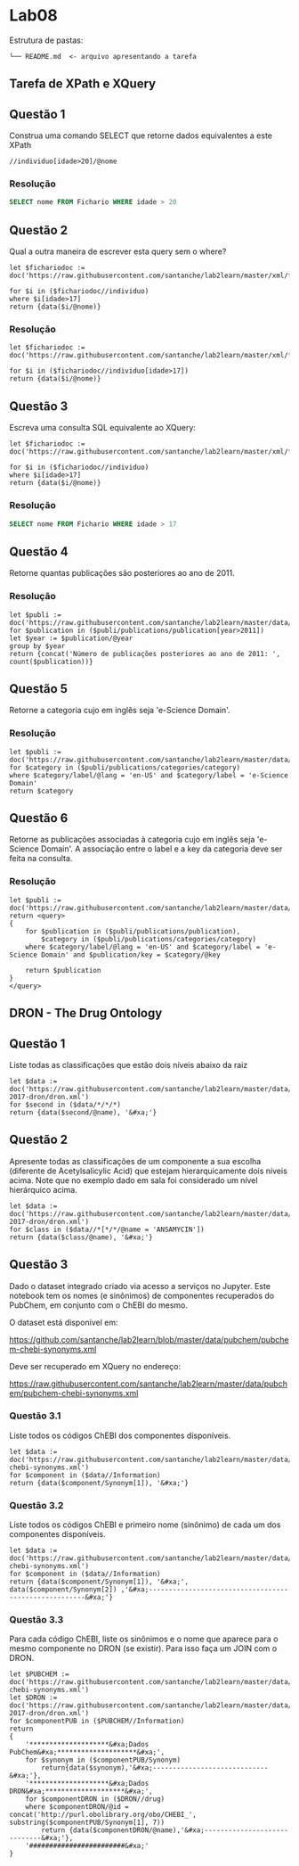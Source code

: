 # Lab08

Estrutura de pastas:

```
└── README.md  <- arquivo apresentando a tarefa
```

## Tarefa de XPath e XQuery

## Questão 1

Construa uma comando SELECT que retorne dados equivalentes a este XPath

~~~xpath
//individuo[idade>20]/@nome
~~~

### Resolução

~~~sql
SELECT nome FROM Fichario WHERE idade > 20
~~~

## Questão 2

Qual a outra maneira de escrever esta query sem o where?

~~~xquery
let $fichariodoc := doc('https://raw.githubusercontent.com/santanche/lab2learn/master/xml/fichario.xml')
 
for $i in ($fichariodoc//individuo)
where $i[idade>17]
return {data($i/@nome)}
~~~

### Resolução

~~~xquery
let $fichariodoc := doc('https://raw.githubusercontent.com/santanche/lab2learn/master/xml/fichario.xml')
 
for $i in ($fichariodoc//individuo[idade>17])
return {data($i/@nome)}
~~~

## Questão 3

Escreva uma consulta SQL equivalente ao XQuery:

~~~xquery
let $fichariodoc := doc('https://raw.githubusercontent.com/santanche/lab2learn/master/xml/fichario.xml')

for $i in ($fichariodoc//individuo)
where $i[idade>17]
return {data($i/@nome)}
~~~

### Resolução

~~~sql
SELECT nome FROM Fichario WHERE idade > 17
~~~

## Questão 4

Retorne quantas publicações são posteriores ao ano de 2011.

### Resolução

~~~xquery
let $publi := doc('https://raw.githubusercontent.com/santanche/lab2learn/master/data/publications/publications.xml')
for $publication in ($publi/publications/publication[year>2011])
let $year := $publication/@year
group by $year
return {concat('Número de publicações posteriores ao ano de 2011: ', count($publication))}
~~~

## Questão 5

Retorne a categoria cujo <label> em inglês seja 'e-Science Domain'.

### Resolução

~~~xquery
let $publi := doc('https://raw.githubusercontent.com/santanche/lab2learn/master/data/publications/publications.xml')
for $category in ($publi/publications/categories/category)
where $category/label/@lang = 'en-US' and $category/label = 'e-Science Domain'
return $category
~~~

## Questão 6

Retorne as publicações associadas à categoria cujo <label> em inglês seja 'e-Science Domain'. A associação entre o label e a key da categoria deve ser feita na consulta.

### Resolução

~~~xquery
let $publi := doc('https://raw.githubusercontent.com/santanche/lab2learn/master/data/publications/publications.xml')
return <query>
{
    for $publication in ($publi/publications/publication),
        $category in ($publi/publications/categories/category)
    where $category/label/@lang = 'en-US' and $category/label = 'e-Science Domain' and $publication/key = $category/@key

    return $publication
}
</query>
~~~

## DRON - The Drug Ontology

## Questão 1

Liste todas as classificações que estão dois níveis abaixo da raiz

~~~xquery
let $data := doc('https://raw.githubusercontent.com/santanche/lab2learn/master/data/faers-2017-dron/dron.xml')
for $second in ($data/*/*/*)
return {data($second/@name), '&#xa;'}
~~~

## Questão 2

Apresente todas as classificações de um componente a sua escolha (diferente de Acetylsalicylic Acid) que estejam hierarquicamente dois níveis acima. Note que no exemplo dado em sala foi considerado um nível hierárquico acima.

~~~xquery
let $data := doc('https://raw.githubusercontent.com/santanche/lab2learn/master/data/faers-2017-dron/dron.xml')
for $class in ($data//*[*/*/@name = 'ANSAMYCIN'])
return {data($class/@name), '&#xa;'}
~~~

## Questão 3

Dado o dataset integrado criado via acesso a serviços no Jupyter. Este notebook tem os nomes (e sinônimos) de componentes recuperados do PubChem, em conjunto com o ChEBI do mesmo.

O dataset está disponível em:

https://github.com/santanche/lab2learn/blob/master/data/pubchem/pubchem-chebi-synonyms.xml

Deve ser recuperado em XQuery no endereço:

https://raw.githubusercontent.com/santanche/lab2learn/master/data/pubchem/pubchem-chebi-synonyms.xml

### Questão 3.1

Liste todos os códigos ChEBI dos componentes disponíveis.

~~~xquery
let $data := doc('https://raw.githubusercontent.com/santanche/lab2learn/master/data/pubchem/pubchem-chebi-synonyms.xml')
for $component in ($data//Information)
return {data($component/Synonym[1]), '&#xa;'}
~~~

### Questão 3.2

Liste todos os códigos ChEBI e primeiro nome (sinônimo) de cada um dos componentes disponíveis.

~~~xquery
let $data := doc('https://raw.githubusercontent.com/santanche/lab2learn/master/data/pubchem/pubchem-chebi-synonyms.xml')
for $component in ($data//Information)
return {data($component/Synonym[1]), '&#xa;', data($component/Synonym[2]) ,'&#xa;------------------------------------------------------&#xa;'}
~~~

### Questão 3.3

Para cada código ChEBI, liste os sinônimos e o nome que aparece para o mesmo componente no DRON (se existir). Para isso faça um JOIN com o DRON.

~~~xquery
let $PUBCHEM := doc('https://raw.githubusercontent.com/santanche/lab2learn/master/data/pubchem/pubchem-chebi-synonyms.xml')
let $DRON := doc('https://raw.githubusercontent.com/santanche/lab2learn/master/data/faers-2017-dron/dron.xml')
for $componentPUB in ($PUBCHEM//Information)
return
{
    '********************&#xa;Dados PubChem&#xa;********************&#xa;',
    for $synonym in ($componentPUB/Synonym)
        return{data($synonym),'&#xa;-----------------------------&#xa;'},
    '********************&#xa;Dados DRON&#xa;********************&#xa;',
    for $componentDRON in ($DRON//drug)
    where $componentDRON/@id = concat('http://purl.obolibrary.org/obo/CHEBI_', substring($componentPUB/Synonym[1], 7)) 
        return {data($componentDRON/@name),'&#xa;-----------------------------&#xa;'},
    '########################&#xa;'
}
~~~
